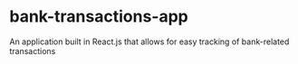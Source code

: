 # bank-transactions-app
An application built in React.js that allows for easy tracking of bank-related transactions
